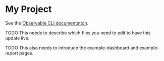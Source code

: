# My Project

See the [Observable CLI documentation](https://cli.observablehq.com/).

TODO This needs to describe which files you need to edit to have this update live.

TODO This also needs to introduce the example-dashboard and example-report pages.
